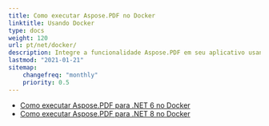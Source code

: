 ```yaml
---
title: Como executar Aspose.PDF no Docker
linktitle: Usando Docker
type: docs
weight: 120
url: pt/net/docker/
description: Integre a funcionalidade Aspose.PDF em seu aplicativo usando contêineres Docker Linux ou Windows
lastmod: "2021-01-21"
sitemap:
    changefreq: "monthly"
    priority: 0.5
---
```


* [Como executar Aspose.PDF para .NET 6 no Docker](dotnet6)
* [Como executar Aspose.PDF para .NET 8 no Docker](dotnet8)
